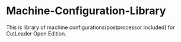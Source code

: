 # Machine-Configuration-Library
This is library of machine configurations(postprocessor included) for CutLeader Open Edition.
